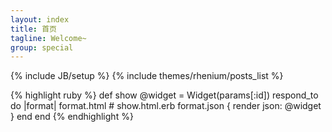 ```yaml
---
layout: index
title: 首页
tagline: Welcome~
group: special
---
```


{% include JB/setup %}
{% include themes/rhenium/posts_list %}

{% highlight ruby %}
def show
  @widget = Widget(params[:id])
  respond_to do |format|
    format.html # show.html.erb
    format.json { render json: @widget }
  end
end
{% endhighlight %}
